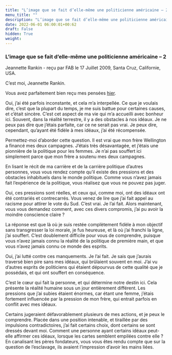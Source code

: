 ```yaml
---
title: "L’image que se fait d’elle-même une politicienne américaine – 2"
menu_title: ""
description: "L’image que se fait d’elle-même une politicienne américaine – 2"
date: 2022-06-01 06:00:01+00:62
draft: False
hidden: True
weight:
---
```

### L’image que se fait d’elle-même une politicienne américaine – 2

Jeannette Rankin - reçu par FAB le 17 Juillet 2009, Santa Cruz, Californie, USA.

C’est moi, Jeannette Rankin.

Vous avez parfaitement bien reçu mes pensées [hier](/fr-contemporary-messages/fr-contemporary-messages-by-date-order/fr-contemporary-messages-2009/fr-2009-7-16-1-fab-jeannette-rankin/).

Oui, j’ai été parfois inconstante, et cela m’a interpellée. Ce que je voulais dire, c’est que la plupart du temps, je me suis battue pour certaines causes, et c’était sincère. C’est cet aspect de ma vie qui m’a accueilli avec bonheur ici. Souvent, dans la réalité terrestre, il y a des obstacles à nos idéaux. Je ne peux pas dire que j’étais parfaite, car ce ne serait pas vrai. Je peux dire, cependant, qu’ayant été fidèle à mes idéaux, j’ai été récompensée.

Permettez-moi d’aborder cette question. Il est vrai que mon frère Wellington a financé mes deux campagnes. J’étais très désavantagée, et j’étais une pionnière de la politique pour les femmes. Je n’ai pas souffert ici simplement parce que mon frère a soutenu mes deux campagnes.

En lisant le récit de ma carrière et de la carrière politique d’autres personnes, vous vous rendez compte qu’il existe des pressions et des obstacles inhabituels dans le monde politique. Comme vous n’avez jamais fait l’expérience de la politique, vous réalisez que vous ne pouvez pas juger.

Oui, ces pressions sont réelles, et ceux qui, comme moi, ont des idéaux ont été contrariés et contrecarrés. Vous venez de lire que j’ai fait appel au racisme pour attirer le vote du Sud. C’est vrai. Je l’ai fait. Alors maintenant, vous vous demandez comment, avec ces divers compromis, j’ai pu avoir la moindre conscience claire ?

La réponse est que là où je suis restée complètement fidèle à mon objectif sans transgresser la loi morale, je fus heureuse, et là où j’ai franchi la ligne, j’ai souffert. C’est doublement difficile pour vous de comprendre, puisque vous n’avez jamais connu la réalité de la politique de première main, et que vous n’avez jamais connu ce monde des esprits.

Oui, j’ai lutté contre ces manquements. Je l’ai fait. Je sais que j’aurais traversé bien pire sans mes idéaux, qui brûlaient souvent en moi. J’ai vu d’autres esprits de politiciens qui étaient dépourvus de cette qualité que je possédais, et qui ont souffert en conséquence.

C’est le cœur qui fait la personne, et qui détermine notre destin ici. Cela présente la réalité humaine sous un jour entièrement différent. Les pressions que j’ai subies étaient énormes, car étant une femme, j’étais fortement influencée par la pression de mon frère, qui entrait parfois en conflit avec mes idéaux.

Certains jugeraient défavorablement plusieurs de mes actions, et je peux le comprendre. Placée dans une position intenable, et tiraillée par des impulsions contradictoires, j’ai fait certains choix, dont certains se sont dressés devant moi. Comment une personne ayant certains idéaux peut-elle affirmer ces idéaux, lorsque les cartes semblent empilées contre elle ? En canalisant les pères fondateurs, vous vous êtes rendu compte que sur la question de l’esclavage, ils avaient l’impression d’avoir les mains liées.
